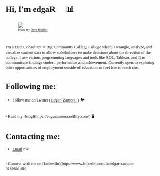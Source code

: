 # Hi, I'm edgaR 👋 :bar_chart:

<style>
figcaption {
  font-size: 10px;
}

body {
    font: 13px Lucida Sans Unicode;
}

</style>


<figure>
  <img src = "https://images.unsplash.com/photo-1529588672020-ff93b1dac689?ixlib=rb-1.2.1&ixid=eyJhcHBfaWQiOjEyMDd9&auto=format&fit=crop&w=700&q=80" >
  <figcaption> Photo by <a href="https://unsplash.com/@johnwestrock">Dave Hoefler</a> </figcaption>
</figure>

<br>

<p> I'm a Data Consultant at Big Community College College where I wrangle, analyze, and visualize student data to allow stakeholders to make decisions about the direction of the college. I use various programming languages and tools like SQL, Tableau, and R to communicate findings student performance and achievement. Currently open to exploring other opportunities of employment outside of education so feel free to reach me. </p>


# Following me:
- Follow me on Twitter ([Edgar_Zamora_](https://twitter.com/Edgar_Zamora_)) 🐦
<br> 
- Read my [blog](https://edgarzamora.netlify.com/) 🖥️ 

# Contacting me:
- <a href="mailto:edgarzamora2012@hotmail.com">Email</a> me 📧 
<br>
- Connect with me on [LinkedIn](https://www.linkedin.com/in/edgar-zamora-01896b148/) 👔 


